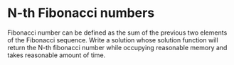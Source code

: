# N-th Fibonacci numbers

Fibonacci number can be defined as the sum of the previous two elements of the Fibonacci sequence.
Write a solution whose solution function will return the N-th fibonacci number while occupying reasonable memory and takes reasonable amount of time.

